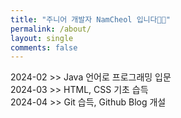 ```yaml
---
title: "주니어 개발자 NamCheol 입니다👋🏻"
permalink: /about/
layout: single
comments: false
---
```

2024-02 >> Java 언어로 프로그래밍 입문<br>
2024-03 >> HTML, CSS 기초 습득<br>
2024-04 >> Git 습득, Github Blog 개설<br>
